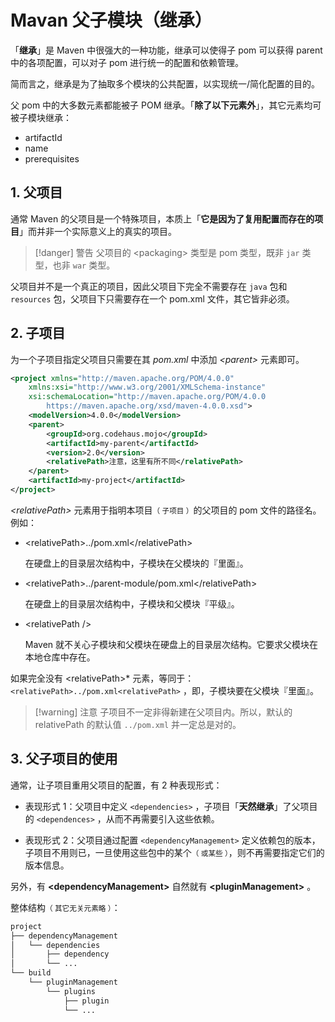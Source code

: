 # Mavan 父子模块（继承）

「**继承**」是 Maven 中很强大的一种功能，继承可以使得子 pom 可以获得 parent 中的各项配置，可以对子 pom 进行统一的配置和依赖管理。

简而言之，继承是为了抽取多个模块的公共配置，以实现统一/简化配置的目的。

父 pom 中的大多数元素都能被子 POM 继承。「**除了以下元素外**」，其它元素均可被子模块继承：

- artifactId
- name
- prerequisites

## 1. 父项目

通常 Maven 的父项目是一个特殊项目，本质上「**它是因为了复用配置而存在的项目**」而并非一个实际意义上的真实的项目。

> [!danger] 警告
> 父项目的 \<packaging> 类型是 pom 类型，既非 `jar` 类型，也非 `war` 类型。

父项目并不是一个真正的项目，因此父项目下完全不需要存在 `java` 包和 `resources` 包，父项目下只需要存在一个 pom.xml 文件，其它皆非必须。


## 2. 子项目

为一个子项目指定父项目只需要在其 *pom.xml* 中添加 *\<parent>* 元素即可。

```xml
<project xmlns="http://maven.apache.org/POM/4.0.0"
    xmlns:xsi="http://www.w3.org/2001/XMLSchema-instance"
    xsi:schemaLocation="http://maven.apache.org/POM/4.0.0
        https://maven.apache.org/xsd/maven-4.0.0.xsd">
    <modelVersion>4.0.0</modelVersion>
    <parent>
        <groupId>org.codehaus.mojo</groupId>
        <artifactId>my-parent</artifactId>
        <version>2.0</version>
        <relativePath>注意，这里有所不同</relativePath>
    </parent>
    <artifactId>my-project</artifactId>
</project>
```


*\<relativePath>* 元素用于指明本项目<small>（ 子项目 ）</small>的父项目的 pom 文件的路径名。例如：

- \<relativePath>../pom.xml\</relativePath>

   在硬盘上的目录层次结构中，子模块在父模块的『里面』。


- \<relativePath>../parent-module/pom.xml\</relativePath>

  在硬盘上的目录层次结构中，子模块和父模块『平级』。

- \<relativePath />

  Maven 就不关心子模块和父模块在硬盘上的目录层次结构。它要求父模块在本地仓库中存在。

如果完全没有 \<relativePath>* 元素，等同于：`<relativePath>../pom.xml<relativePath>` ，即，子模块要在父模块『里面』。

> [!warning] 注意
> 子项目不一定非得新建在父项目内。所以，默认的 relativePath 的默认值 `../pom.xml` 并一定总是对的。

## 3. 父子项目的使用 

通常，让子项目重用父项目的配置，有 2 种表现形式：

- 表现形式 1：父项目中定义 `<dependencies>` ，子项目「**天然继承**」了父项目的 `<dependences>` ，从而不再需要引入这些依赖。

- 表现形式 2：父项目通过配置 `<dependencyManagement>` 定义依赖包的版本，子项目不用则已，一旦使用这些包中的某个<small>（ 或某些 ）</small>，则不再需要指定它们的版本信息。


另外，有 **\<dependencyManagement>** 自然就有 **\<pluginManagement>** 。

整体结构<small>（ 其它无关元素略 ）</small>：

```xml
project 
├── dependencyManagement
│   └── dependencies
│       ├── dependency
│       └── ...
└── build
    └── pluginManagement
        └── plugins
            ├── plugin
            └── ...
```


